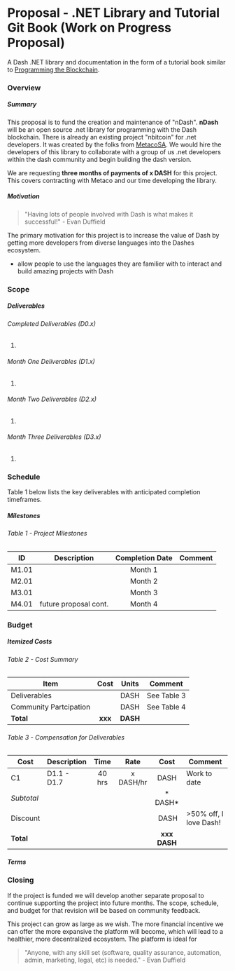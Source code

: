 # Proposal - .NET Library and Tutorial Git Book (Work on Progress Proposal)

A Dash .NET library and documentation in the form of a tutorial book similar to [Programming the Blockchain](https://programmingblockchain.gitbooks.io/programmingblockchain/content/).

### Overview

##### Summary

This proposal is to fund the creation and maintenance of "nDash". **nDash** will be an open source .net library for programming with the Dash blockchain. There is already an existing project "nbitcoin" for .net developers. It was created by the folks from [MetacoSA](https://github.com/MetacoSA). We would hire the developers of this library to collaborate with a group of us .net developers within the dash community and begin building the dash version.

We are requesting **three months of payments of x DASH** for this project.  This covers contracting with Metaco and our time developing the library.

##### Motivation

> "Having lots of people involved with Dash is what makes it successful!" - Evan Duffield

The primary motivation for this project is to increase the value of Dash by getting more developers from diverse languages into the Dashes ecosystem.

* allow people to use the languages they are familier with to interact and build amazing projects with Dash

### Scope

##### Deliverables

###### Completed Deliverables (D0.x)
1. 

###### Month One Deliverables (D1.x)
1. 

###### Month Two Deliverables (D2.x)
1. 

###### Month Three Deliverables (D3.x)
1. 

### Schedule

Table 1 below lists the key deliverables with anticipated completion timeframes.

##### Milestones

###### Table 1 - Project Milestones
|   ID  |         Description          | Completion Date |               Comment                |
|-------|------------------------------|:---------------:|--------------------------------------|
| M1.01 |                              | Month 1         |                                      |
| M2.01 |                              | Month 2         |                                      |
| M3.01 |                              | Month 3         |                                      |
| M4.01 | future proposal cont.        | Month 4         |                                      |

### Budget

##### Itemized Costs

###### Table 2 - Cost Summary
|     Item                    |    Cost  |   Units    |   Comment    |
|-----------------------------|:--------:|:----------:|--------------|
| Deliverables                |          |   DASH     | See Table 3  |
| Community Partcipation      |          |   DASH     | See Table 4  |
| **Total**                   |  **xxx** | **DASH**   |              |

###### Table 3 - Compensation for Deliverables
|  Cost    | Description      | Time     |   Rate     |     Cost     |   Comment                |
|----------|------------------|:--------:|:----------:|:------------:|--------------------------|
| C1       | D1.1 - D1.7      | 40 hrs   | x DASH/hr  |       DASH   | Work to date             |
|*Subtotal*|                  |          |            |  *    DASH*  |                          |
| Discount |                  |          |            |       DASH   | >50% off, I love Dash!   |
|**Total** |                  |          |            | **xxx DASH** |                          |

##### Terms

### Closing
If the project is funded we will develop another separate proposal to continue supporting the project into future months.  The scope, schedule, and budget for that revision will be based on community feedback.  

This project can grow as large as we wish.  The more financial incentive we can offer the more expansive the platform will become, which will lead to a healthier, more decentralized ecosystem.  The platform is ideal for

> "Anyone, with any skill set (software, quality assurance, automation, admin, marketing, legal, etc) is needed." - Evan Duffield

